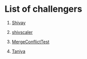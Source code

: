 # List of challengers

1. [Shivay](https://github.com/shivaylamba)
2. [shivscaler](http://github.com/shivscaler)


3. [MergeConflictTest](https://github.com/hehe)
4. [Taniya](https://github.com/chemicoholic21)



